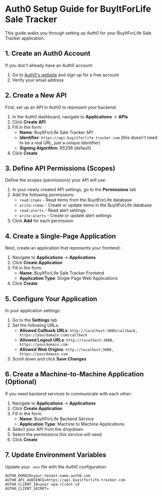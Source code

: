 # Auth0 Setup Guide for BuyItForLife Sale Tracker

This guide walks you through setting up Auth0 for your BuyItForLife Sale Tracker application.

## 1. Create an Auth0 Account

If you don't already have an Auth0 account:

1. Go to [Auth0's website](https://auth0.com/) and sign up for a free account
2. Verify your email address

## 2. Create a New API

First, set up an API in Auth0 to represent your backend:

1. In the Auth0 dashboard, navigate to **Applications** → **APIs**
2. Click **Create API**
3. Fill in the form:
   - **Name**: BuyItForLife Sale Tracker API
   - **Identifier**: `https://api.buyitforlife-tracker.com` (this doesn't need to be a real URL, just a unique identifier)
   - **Signing Algorithm**: RS256 (default)
4. Click **Create**

## 3. Define API Permissions (Scopes)

Define the scopes (permissions) your API will use:

1. In your newly created API settings, go to the **Permissions** tab
2. Add the following permissions:
   - `read:items` - Read items from the BuyItForLife database
   - `write:items` - Create or update items in the BuyItForLife database
   - `read:alerts` - Read alert settings
   - `write:alerts` - Create or update alert settings
3. Click **Add** for each permission

## 4. Create a Single-Page Application

Next, create an application that represents your frontend:

1. Navigate to **Applications** → **Applications**
2. Click **Create Application**
3. Fill in the form:
   - **Name**: BuyItForLife Sale Tracker Frontend
   - **Application Type**: Single Page Web Applications
4. Click **Create**

## 5. Configure Your Application

In your application settings:

1. Go to the **Settings** tab
2. Set the following URLs:
   - **Allowed Callback URLs**: `http://localhost:3000/callback, https://yourdomain.com/callback`
   - **Allowed Logout URLs**: `http://localhost:3000, https://yourdomain.com`
   - **Allowed Web Origins**: `http://localhost:3000, https://yourdomain.com`
3. Scroll down and click **Save Changes**

## 6. Create a Machine-to-Machine Application (Optional)

If you need backend services to communicate with each other:

1. Navigate to **Applications** → **Applications**
2. Click **Create Application**
3. Fill in the form:
   - **Name**: BuyItForLife Backend Service
   - **Application Type**: Machine to Machine Applications
4. Select your API from the dropdown
5. Select the permissions this service will need
6. Click **Create**

## 7. Update Environment Variables

Update your `.env` file with the Auth0 configuration:

```
AUTH0_DOMAIN=your-tenant-name.auth0.com
AUTH0_API_AUDIENCE=https://api.buyitforlife-tracker.com
AUTH0_CLIENT_ID=your-spa-client-id
AUTH0_CLIENT_SECRET=